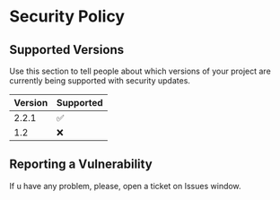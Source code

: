 # Security Policy

## Supported Versions

Use this section to tell people about which versions of your project are
currently being supported with security updates.

| Version | Supported          |
| ------- | ------------------ |
| 2.2.1   | :white_check_mark: |
| 1.2     | :x:                |

## Reporting a Vulnerability

If u have any problem, please, open a ticket on Issues window.
